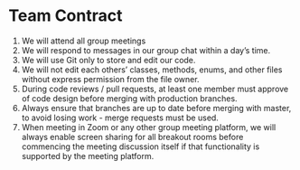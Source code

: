# Team Contract

1. We will attend all group meetings
2. We will respond to messages in our group chat within a day’s time.
3. We will use Git only to store and edit our code.
4. We will not edit each others’ classes, methods, enums, and other files without express permission from the file owner.
5. During code reviews / pull requests, at least one member must approve of code design before merging with production branches.
6. Always ensure that branches are up to date before merging with master, to avoid losing work - merge requests must be used. 
7. When meeting in Zoom or any other group meeting platform, we will always
enable screen sharing for all breakout rooms before commencing the meeting
discussion itself if that functionality is supported by the meeting platform.
